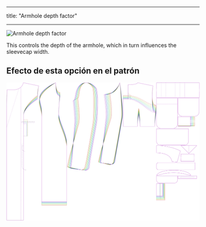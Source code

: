 - - -
title: "Armhole depth factor"
- - -

![Armhole depth factor](./armholedepthfactor.svg)

This controls the depth of the armhole, which in turn influences the sleevecap width.

## Efecto de esta opción en el patrón

![This image shows the effect of this option by superimposing several variants that have a different value for this option](carlita_armholedepthfactor_sample.svg "Effect of this option on the pattern")
